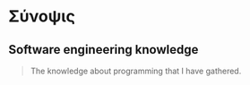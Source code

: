 # Σύνοψις

## Software engineering knowledge

> The knowledge about programming that I have gathered.





